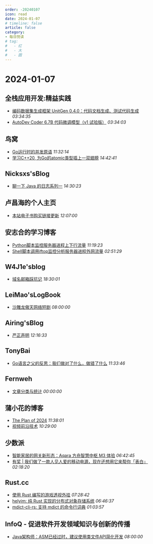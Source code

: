 ```yaml
---
order: -20240107
icon: read
date: 2024-01-07
# timeline: false
article: false
category:
- 每日悦读
# tag:
#   - 红
#   - 大
#   - 圆
---
```


# 2024-01-07 
## 全栈应用开发:精益实践<span></span>
* [编码数据集生成框架 UnitGen 0.4.0：代码文档生成、测试代码生成](http://www.phodal.com/blog/fine-tuning-data-framework-unit-gen-v0-4-0/) *03:34:35* 
* [AutoDev Coder 6.7B 代码微调模型（v1 试验版）](http://www.phodal.com/blog/autodev-coder-v1/) *03:34:03* 
## 鸟窝<span></span>
* [Go运行时的并发原语](https://colobu.com/2024/01/07/concurrent-codes-in-Go-runtime-and-standard-library/) *11:32:14* 
* [学习C++20, 为Go的atomic类型插上一双翅膀](https://colobu.com/2024/01/06/extend-atomic/) *14:42:41* 
## Nicksxs'sBlog<span></span>
* [聊一下 Java 的日志系列一](https://nicksxs.me/2024/01/07/%E8%81%8A%E4%B8%80%E4%B8%8B-Java-%E7%9A%84%E6%97%A5%E5%BF%97%E7%B3%BB%E5%88%97%E4%B8%80/) *14:30:23* 
## 卢昌海的个人主页<span></span>
* [本站电子书购买链接更新](https://www.changhai.org/articles/introduction/ebooks.php) *12:07:00* 
## 安志合的学习博客<span></span>
* [Python脚本监控服务器进程上下行流量](https://chegva.com/5903.html) *11:19:23* 
* [Shell脚本调用iftop监控分析服务器进程外网流量](https://chegva.com/5899.html) *02:51:29* 
## W4J1e'sblog<span></span>
* [域名邮箱踩坑记](https://hin.cool/posts/exmailgo.html) *18:30:01* 
## LeiMao'sLogBook<span></span>
* [沙雕龙傲天网络短剧](https://leimao.github.io/essay/%E6%B2%99%E9%9B%95%E9%BE%99%E5%82%B2%E5%A4%A9%E7%BD%91%E7%BB%9C%E7%9F%AD%E5%89%A7/) *08:00:00* 
## Airing'sBlog<span></span>
* [严正声明](https://me.ursb.me/archives/notification.html) *12:16:33* 
## TonyBai<span></span>
* [Go语言之父的反思：我们做对了什么，做错了什么](https://tonybai.com/2024/01/07/what-we-got-right-what-we-got-wrong/) *11:33:46* 
## Fernweh<span></span>
* [文章分类与统计](https://blog.wohin.me/post-categories/) *00:00:00* 
## 蒲小花的博客<span></span>
* [The Plan of 2024](https://www.jackpu.com/the-plan-of2024/) *11:38:01* 
* [视频前沿技术](https://www.jackpu.com/shi-pin-qian-yan-ji-zhu/) *10:29:00* 
## 少数派<span></span>
* [智能家居的网关新形态：Aqara 方舟智慧中枢 M3 体验](https://sspai.com/post/85621) *06:42:45* 
* [有奖 | 我们做了一款人见人爱的移动电源，现在还想用它来帮你「表白」](https://sspai.com/post/85545) *02:18:20* 
## Rust.cc<span></span>
* [使用 Rust 编写的游戏透视外挂](https://rustcc.cn/article?id=c9eef398-b972-43fe-9053-9db8a401f7ae) *07:28:42* 
* [helyim: 纯 Rust 实现的分布式对象存储系统](https://rustcc.cn/article?id=39650b65-65bd-4ab3-afd8-01ae111f09dd) *06:46:37* 
* [mdict-cli-rs: 支持 mdict 的命令行词典](https://rustcc.cn/article?id=f1875505-af4e-4043-ba92-f95a2e7e01a1) *01:03:57* 
## InfoQ - 促进软件开发领域知识与创新的传播<span></span>
* [Java架构师：ASM已经过时，建议使用类文件API简化开发](https://www.infoq.cn/article/QSeBA9fQ21JrVPx0y6pa?utm_source=rss&utm_medium=article) *08:00:00* 
